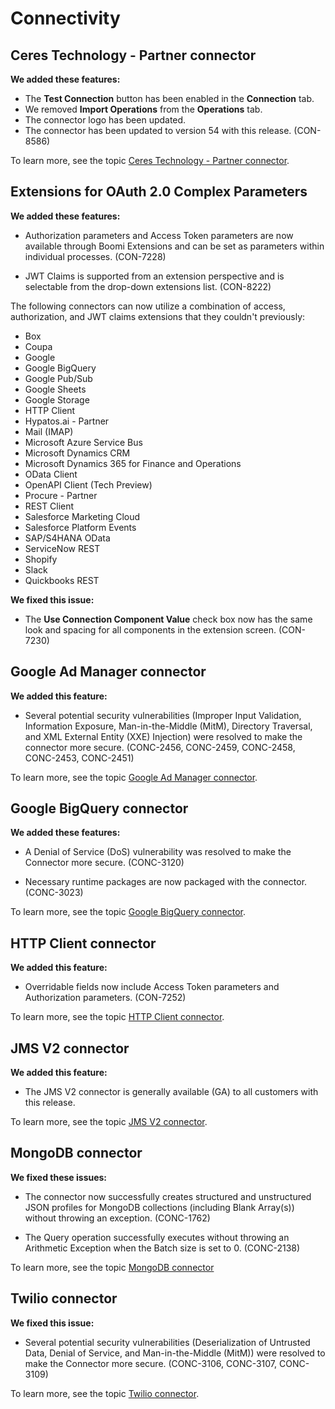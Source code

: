 # Connectivity 

<head>
  <meta name="guidename" content="Release Notes"/>
  <meta name="context" content="GUID-f652408a-c989-46dc-9e6e-7db9cb0b2c3f"/>
</head>

## Ceres Technology - Partner connector
**We added these features:**
- The **Test Connection** button has been enabled in the **Connection** tab.
- We removed **Import Operations** from the **Operations** tab.
- The connector logo has been updated.
- The connector has been updated to version 54 with this release. (CON-8586)

To learn more, see the topic [Ceres Technology - Partner connector](../../Integration/Connectors/r-atm-Ceres_Tech_connector_5a328f60-ba7e-4f63-8041-58527fb5212f.md).

## Extensions for OAuth 2.0 Complex Parameters
**We added these features:**
- Authorization parameters and Access Token parameters are now available through Boomi Extensions and can be set as parameters within individual processes. (CON-7228)

- JWT Claims is supported from an extension perspective and is selectable from the drop-down extensions list. (CON-8222)

The following connectors can now utilize a combination of access, authorization, and JWT claims extensions that they couldn't previously:

- Box
- Coupa
- Google
- Google BigQuery
- Google Pub/Sub
- Google Sheets
- Google Storage
- HTTP Client
- Hypatos.ai - Partner
- Mail (IMAP)
- Microsoft Azure Service Bus
- Microsoft Dynamics CRM
- Microsoft Dynamics 365 for Finance and Operations
- OData Client
- OpenAPI Client (Tech Preview)
- Procure - Partner
- REST Client
- Salesforce Marketing Cloud
- Salesforce Platform Events
- SAP/S4HANA OData
- ServiceNow REST
- Shopify
- Slack
- Quickbooks REST

**We fixed this issue:**
- The **Use Connection Component Value** check box now has the same look and spacing for all components in the extension screen. (CON-7230)

## Google Ad Manager connector 
**We added this feature:**
- Several potential security vulnerabilities (Improper Input Validation, Information Exposure, Man-in-the-Middle (MitM), Directory Traversal, and XML External Entity (XXE) Injection) were resolved to make the connector more secure. (CONC-2456, CONC-2459, CONC-2458, CONC-2453, CONC-2451)

To learn more, see the topic [Google Ad Manager connector](../../Integration/Connectors/r-atm-Google_DFP_connector_fe51c7d3-a860-4de6-9aed-218ac04c2dfe.md).

## Google BigQuery connector
**We added these features:**
- A Denial of Service (DoS) vulnerability was resolved to make the Connector more secure. (CONC-3120)

- Necessary runtime packages are now packaged with the connector. (CONC-3023)

To learn more, see the topic [Google BigQuery connector](../../Integration/Connectors/r-atm-Google_BigQuery_connector_e68dae37-25d8-4653-8cf8-14406617cd01.md).

## HTTP Client connector
**We added this feature:**
- Overridable fields now include Access Token parameters and Authorization parameters. (CON-7252)

To learn more, see the topic [HTTP Client connector](../../Integration/Connectors/r-atm-HTTP_Client_connector_d64af80e-febe-4cd2-89ad-e3d0fc53c502.md).

## JMS V2 connector
**We added this feature:**
- The JMS V2 connector is generally available (GA) to all customers with this release.

To learn more, see the topic [JMS V2 connector](../../Integration/Connectors/JMS_V2_connector_c8117b18-8913-4263-8ffa-c0ab9433c9da.md).

## MongoDB connector
**We fixed these issues:** 
- The connector now successfully creates structured and unstructured JSON profiles for MongoDB collections (including Blank Array(s)) without throwing an exception. (CONC-1762)

- The Query operation successfully executes without throwing an Arithmetic Exception when the Batch size is set to 0. (CONC-2138)

To learn more, see the topic [MongoDB connector](../../Integration/Connectors/int-MongoDB_connector_a6cce0aa-00a6-48d0-bfbe-feb2474b57e1.md)

## Twilio connector 
**We fixed this issue:**
- Several potential security vulnerabilities (Deserialization of Untrusted Data, Denial of Service, and Man-in-the-Middle (MitM)) were resolved to make the Connector more secure. (CONC-3106, CONC-3107, CONC-3109)

To learn more, see the topic [Twilio connector](../../Integration/Connectors/r-atm-Twilio_Connector_56feaeb1-e6a0-46ee-9d96-53875e0a5589.md).

